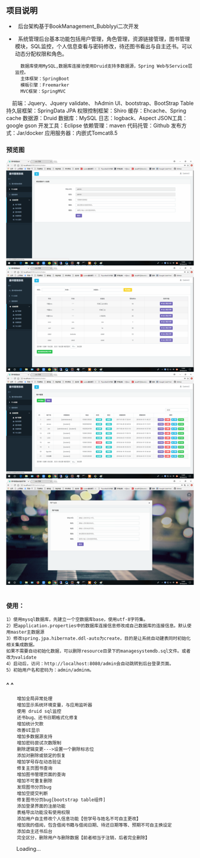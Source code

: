 ##  项目说明 
*   后台架构基于BookManagement_Bubblyyi二次开发
*   系统管理后台基本功能包括用户管理，角色管理，资源链接管理，图书管理模块，SQL监控，个人信息查看与密码修改，待还图书看出与自主还书。可以动态分配权限和角色。
    
        数据库使用MySQL,数据库连接池使用Druid支持多数据源，Spring Web与Service层监控。
        主体框架：SpringBoot
        模板引擎：Freemarker
        MVC框架：SpringMVC
        前端：Jquery、Jquery validate、 hAdmin UI、bootstrap、BootStrap Table
        持久层框架：SpringData JPA
        权限控制框架：Shiro
        缓存：Ehcache、Spring cache
        数据源：Druid
        数据库：MySQL
        日志：logback、Aspect
        JSON工具：google gson
        开发工具：Eclipse
        依赖管理：maven
        代码托管：Github
        发布方式：Jar/docker
        应用服务器：内嵌式Tomcat8.5 
 
### 预览图
![](https://github.com/jxnu-liguobin/SpringBoot-Base-System/blob/master/base/images/%E4%B8%AA%E4%BA%BA%E4%BF%A1%E6%81%AF.png)
![](https://github.com/jxnu-liguobin/SpringBoot-Base-System/blob/master/base/images/%E6%9F%A5%E8%AF%A2.png)
![](https://github.com/jxnu-liguobin/SpringBoot-Base-System/blob/master/base/images/%E7%94%A8%E6%88%B7%E7%AE%A1%E7%90%86.png)
![](https://github.com/jxnu-liguobin/SpringBoot-Base-System/blob/master/base/images/%E7%99%BB%E5%BD%95%E6%B3%A8%E5%86%8C.png)
 
### 使用：
    1）使用mysql数据库，先建立一个空数据库base，使用utf-8字符集。
    2）把application.properties中的数据库连接信息修改成自己数据库的连接信息。默认使用master主数据源
    3）修改spring.jpa.hibernate.ddl-auto为create，目的是让系统自动建表同时初始化相关集成数据。
    如果不需要自动初始化数据，可以删除resource目录下的managesystemdb.sql文件。或者改为validate
    4）启动后，访问：http://localhost:8080/admin会自动跳转到后台登录页面。
    5）初始用户名和密码为：admin/adminm。

### ^ ^
        增加全局异常处理
        增加显示系统环境变量，与应用监听器
        使用 druid sql监控
        还书bug、还书日期格式化修复
        增加统计欠款
        改善UI显示
        增加多数据源支持
        增加密码尝试次数限制
        删除逻辑变更--->设置一个删除标志位
        添加对删除或锁定的恢复
        增加学号存在动态验证
        修复主页图书查询
        增加图书管理页面的查询
        增加不可重复删除
        发现图书分页bug
        增加空提交判断
        修复图书分页bug[bootstrap table组件]
        添加登录界面的注册功能
        表格导出功能没有使用权限
        添加用户自主修改个人信息功能【但学号与姓名不可自主更改】
        增加我的借阅，包含借阅书籍与借阅日期、待还日期等等、预期不可自主换设定
        添加自主还书后台
        完全区分，删除用户与删除数据【前者相当于注销，后者完全删除】
        Loading...

